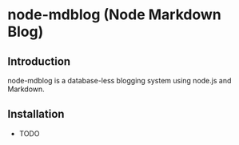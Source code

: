 node-mdblog (Node Markdown Blog)
===

Introduction
---
node-mdblog is a database-less blogging system using node.js and Markdown.

Installation
---

* TODO
